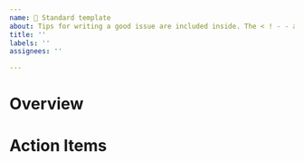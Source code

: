 ```yaml
---
name: 📝 Standard template
about: Tips for writing a good issue are included inside. The < ! - - and - - > will not display in the actual issue, but you will be able to see it when you edit it. --------
title: ''
labels: ''
assignees: ''

---
```


# Overview 
<!--Issue purpose and context. This should be detailed enough that someone new to the project should not be completely lost. @ Mention relevant teammates. Choose labels, project, and milestone.

- Link other relevant issues in a bullet point.-->

# Action Items
<!--List tasks in chronological order. Link all relevant Google Docs or external resources in context.-->

<!--If there are tasks that multiple assignees will be repeating, follow this format:




### Assignees
- [ ] @ ...
- [ ] @ ...
- [ ] @ ...

Make a comment with this template. Once you finish, come back to the main checklist above and check off your name.
```
# Repeated task
- [ ] Repeated subtask
- [ ] Repeated subtask
``` 




-->

